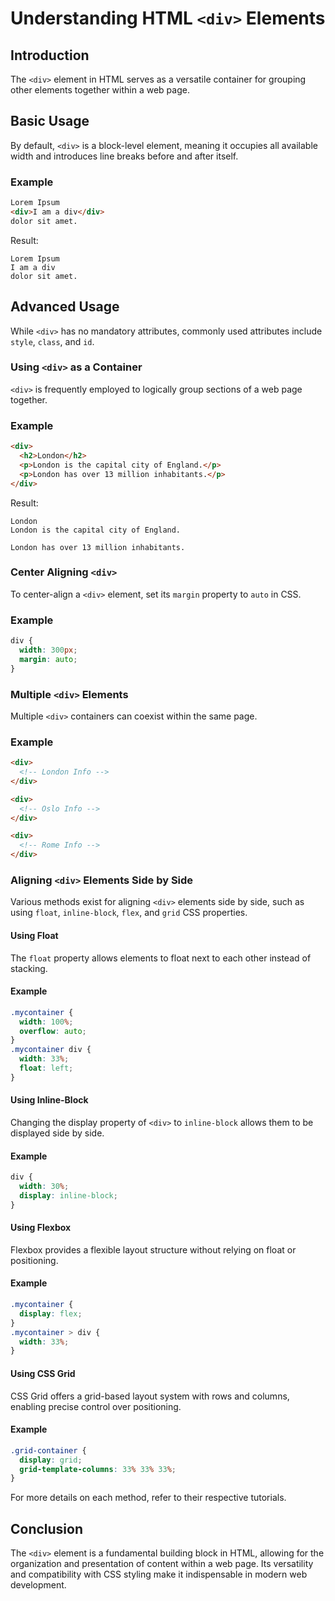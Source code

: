 # Understanding HTML `<div>` Elements
## Introduction
The `<div>` element in HTML serves as a versatile container for grouping other elements together within a web page.
## Basic Usage
By default, `<div>` is a block-level element, meaning it occupies all available width and introduces line breaks before and after itself.
### Example
```html
Lorem Ipsum
<div>I am a div</div>
dolor sit amet.
```
Result:
```
Lorem Ipsum
I am a div
dolor sit amet.
```
## Advanced Usage
While `<div>` has no mandatory attributes, commonly used attributes include `style`, `class`, and `id`.

### Using `<div>` as a Container
`<div>` is frequently employed to logically group sections of a web page together.

### Example
```html
<div>
  <h2>London</h2>
  <p>London is the capital city of England.</p>
  <p>London has over 13 million inhabitants.</p>
</div>
```

Result:
```
London
London is the capital city of England.

London has over 13 million inhabitants.
```

### Center Aligning `<div>`
To center-align a `<div>` element, set its `margin` property to `auto` in CSS.

### Example
```css
div {
  width: 300px;
  margin: auto;
}
```

### Multiple `<div>` Elements
Multiple `<div>` containers can coexist within the same page.

### Example
```html
<div>
  <!-- London Info -->
</div>

<div>
  <!-- Oslo Info -->
</div>

<div>
  <!-- Rome Info -->
</div>
```

### Aligning `<div>` Elements Side by Side
Various methods exist for aligning `<div>` elements side by side, such as using `float`, `inline-block`, `flex`, and `grid` CSS properties.

#### Using Float
The `float` property allows elements to float next to each other instead of stacking.

#### Example
```css
.mycontainer {
  width: 100%;
  overflow: auto;
}
.mycontainer div {
  width: 33%;
  float: left;
}
```

#### Using Inline-Block
Changing the display property of `<div>` to `inline-block` allows them to be displayed side by side.

#### Example
```css
div {
  width: 30%;
  display: inline-block;
}
```

#### Using Flexbox
Flexbox provides a flexible layout structure without relying on float or positioning.

#### Example
```css
.mycontainer {
  display: flex;
}
.mycontainer > div {
  width: 33%;
}
```

#### Using CSS Grid
CSS Grid offers a grid-based layout system with rows and columns, enabling precise control over positioning.

#### Example
```css
.grid-container {
  display: grid;
  grid-template-columns: 33% 33% 33%;
}
```

For more details on each method, refer to their respective tutorials.

## Conclusion
The `<div>` element is a fundamental building block in HTML, allowing for the organization and presentation of content within a web page. Its versatility and compatibility with CSS styling make it indispensable in modern web development.
